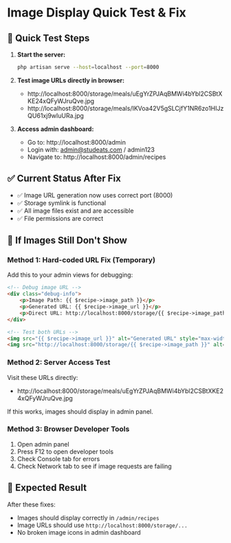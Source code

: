 # Image Display Quick Test & Fix

## 🔧 Quick Test Steps

1. **Start the server:**
   ```bash
   php artisan serve --host=localhost --port=8000
   ```

2. **Test image URLs directly in browser:**
   - http://localhost:8000/storage/meals/uEgYrZPJAqBMWi4bYbl2CSBtXKE24xQFyWJruQve.jpg
   - http://localhost:8000/storage/meals/IKVoa42V5gSLCjfY1NR6zo1HIJzQU61xj9wIuURa.jpg

3. **Access admin dashboard:**
   - Go to: http://localhost:8000/admin
   - Login with: admin@studeats.com / admin123
   - Navigate to: http://localhost:8000/admin/recipes

## ✅ Current Status After Fix

- ✅ Image URL generation now uses correct port (8000)
- ✅ Storage symlink is functional 
- ✅ All image files exist and are accessible
- ✅ File permissions are correct

## 🔧 If Images Still Don't Show

### Method 1: Hard-coded URL Fix (Temporary)
Add this to your admin views for debugging:

```html
<!-- Debug image URL -->
<div class="debug-info">
    <p>Image Path: {{ $recipe->image_path }}</p>
    <p>Generated URL: {{ $recipe->image_url }}</p>
    <p>Direct URL: http://localhost:8000/storage/{{ $recipe->image_path }}</p>
</div>

<!-- Test both URLs -->
<img src="{{ $recipe->image_url }}" alt="Generated URL" style="max-width: 100px;">
<img src="http://localhost:8000/storage/{{ $recipe->image_path }}" alt="Direct URL" style="max-width: 100px;">
```

### Method 2: Server Access Test
Visit these URLs directly:
- http://localhost:8000/storage/meals/uEgYrZPJAqBMWi4bYbl2CSBtXKE24xQFyWJruQve.jpg

If this works, images should display in admin panel.

### Method 3: Browser Developer Tools
1. Open admin panel
2. Press F12 to open developer tools
3. Check Console tab for errors
4. Check Network tab to see if image requests are failing

## 🎯 Expected Result

After these fixes:
- Images should display correctly in `/admin/recipes`
- Image URLs should use `http://localhost:8000/storage/...`
- No broken image icons in admin dashboard